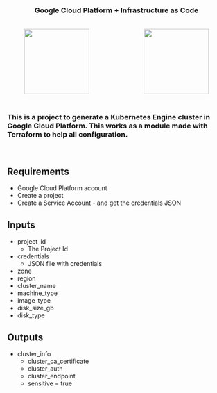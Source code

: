 <br><br>

<div align="center">

<h3>
    Google Cloud Platform + Infrastructure as Code
</h3>

<br>

<span>
<img width="150" src="https://user-images.githubusercontent.com/25181517/183911547-990692bc-8411-4878-99a0-43506cdb69cf.png" />
</span>
&nbsp&nbsp&nbsp&nbsp&nbsp&nbsp&nbsp&nbsp&nbsp&nbsp&nbsp&nbsp&nbsp&nbsp&nbsp&nbsp&nbsp&nbsp&nbsp&nbsp&nbsp&nbsp&nbsp&nbsp&nbsp&nbsp&nbsp&nbsp&nbsp&nbsp
<span>
<img width="150" src="https://user-images.githubusercontent.com/25181517/183345121-36788a6e-5462-424a-be67-af1ebeda79a2.png" />
</span>
</div>

</div>


<br>

### This is a project to generate a Kubernetes Engine cluster in Google Cloud Platform. This works as a module made with Terraform to help all configuration.

<br>

## Requirements

- Google Cloud Platform account
- Create a project
- Create a Service Account - and get the credentials JSON

## Inputs

  - project_id
    - The Project Id
  - credentials
    - JSON file with credentials
  - zone
  - region
  - cluster_name
  - machine_type
  - image_type
  - disk_size_gb
  - disk_type

## Outputs

  - cluster_info
    - cluster_ca_certificate
    - cluster_auth
    - cluster_endpoint
    - sensitive = true


